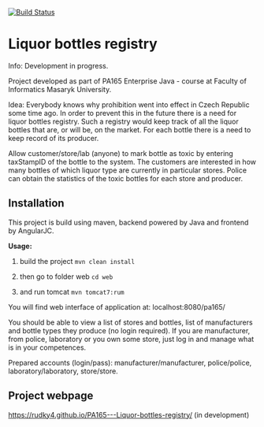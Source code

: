 [![Build Status](https://travis-ci.org/rudky4/PA165---Liquor-bottles-registry.svg?branch=master)](https://travis-ci.org/rudky4/PA165---Liquor-bottles-registry)

# Liquor bottles registry

Info: Development in progress.

Project developed as part of PA165 Enterprise Java - course at Faculty of Informatics Masaryk University.

Idea:
Everybody knows why prohibition went into effect in Czech Republic some time ago. 
In order to prevent this in the future there is a need for liquor bottles registry. 
Such a registry would keep track of all the liquor bottles that are, or will be, on the market. 
For each bottle there is a need to keep record of its producer. 

Allow customer/store/lab (anyone) to mark bottle as toxic by entering taxStampID of the bottle to the system.
The customers are interested in how many bottles of which liquor type are currently in particular stores. 
Police can obtain the statistics of the toxic bottles for each store and producer.


## Installation

This project is build using maven, backend powered by Java and frontend by AngularJC.

**Usage:** 

1. build the project `mvn clean install`

2. then go to folder web `cd web`

3. and run tomcat `mvn tomcat7:rum`

You will find web interface of application at: localhost:8080/pa165/

You should be able to view a list of stores and bottles, list of manufacturers and bottle types they produce (no login required). 
If you are manufacturer, from police, laboratory or you own some store, just log in and manage what is in your competences.

Prepared accounts (login/pass): manufacturer/manufacturer, police/police, laboratory/laboratory, store/store.

## Project webpage
https://rudky4.github.io/PA165---Liquor-bottles-registry/ (in development)
